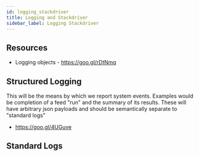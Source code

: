 ```yaml
---
id: logging_stackdriver
title: Logging and Stackdriver
sidebar_label: Logging Stackdriver
---
```


## Resources

 - Logging objects - https://goo.gl/rDtNmq

## Structured Logging

This will be the means by which we report system events. Examples would be completion of a feed "run"
and the summary of its results. 
These will have arbitrary json payloads and should be semantically separate to "standard logs"

 - https://goo.gl/4UGuve

## Standard Logs




